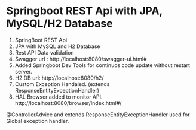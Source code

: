 # Springboot REST Api with JPA, MySQL/H2 Database 

1. SpringBoot REST Api
2. JPA with MySQL and H2 Database
3. Rest API Data validation
4. Swagger url : http://localhost:8080/swagger-ui.html#
5. Added Springboot Dev Tools for continuos code update without restart server.
6. H2 DB url: http://localhost:8080/h2/
7. Custom Exception Handaled. (extends ResponseEntityExceptionHandler)
8. HAL Browser added to monitor API. http://localhost:8080/browser/index.html#/

@ControllerAdvice and extends ResponseEntityExceptionHandler used for Global exception handler.
